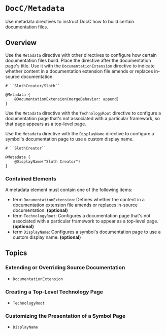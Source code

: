 # ``DocC/Metadata``

Use metadata directives to instruct DocC how to build certain documentation files.

## Overview

Use the `Metadata` directive with other directives to configure how certain documentation files build. Place the directive after the documentation page's title. Use it with the ``DocumentationExtension`` directive to indicate whether content in a documentation extension file amends or replaces in-source documentation.

```
# ``SlothCreator/Sloth``

@Metadata {
    @DocumentationExtension(mergeBehavior: append)
}
````

Use the `Metadata` directive with the ``TechnologyRoot`` directive to configure a documentation page that's not associated with a particular framework, so that page appears as a top-level page.

Use the `Metadata` directive with the ``DisplayName`` directive to configure a symbol's documentation page to use a custom display name.

```
# ``SlothCreator``

@Metadata {
    @DisplayName("Sloth Creator")
}
````

### Contained Elements

A metadata element must contain one of the following items:

- term ``DocumentationExtension``: Defines whether the content in a documentation extension file amends or replaces in-source documentation. **(optional)**
- term ``TechnologyRoot``: Configures a documentation page that's not associated with a particular framework to appear as a top-level page. **(optional)**
- term ``DisplayName``: Configures a symbol's documentation page to use a custom display name. **(optional)**

## Topics

### Extending or Overriding Source Documentation

- ``DocumentationExtension``

### Creating a Top-Level Technology Page

- ``TechnologyRoot``

### Customizing the Presentation of a Symbol Page

- ``DisplayName``

<!-- Copyright (c) 2021-2022 Apple Inc and the Swift Project authors. All Rights Reserved. -->
